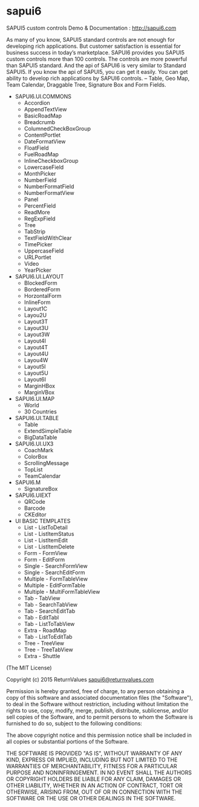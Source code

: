 # sapui6
SAPUI5 custom controls
Demo & Documentation : http://sapui6.com

As many of you know, SAPUI5 standard controls are not enough for developing rich applications. But customer satisfaction is essential for business success in today’s marketplace. SAPUI6 provides you SAPUI5 custom controls more than 100 controls. The controls are more powerful than SAPUI5 standard. And the api of SAPUI6 is very similar to Standard SAPUI5. If you know the api of SAPUI5, you can get it easily. You can get ability to develop rich applications by SAPUI6 controls. – Table, Geo Map, Team Calendar, Draggable Tree, Signature Box and Form Fields.


<ul>
<li>SAPUI6.UI.COMMONS
<ul>
<li>Accordion</li>
<li>AppendTextView</li>
<li>BasicRoadMap</li>
<li>Breadcrumb</li>
<li>ColumnedCheckBoxGroup</li>
<li>ContentPortlet</li>
<li>DateFormatView</li>
<li>FloatField</li>
<li>FuelRoadMap</li>
<li>InlineCheckboxGroup</li>
<li>LowercaseField</li>
<li>MonthPicker</li>
<li>NumberField</li>
<li>NumberFormatField</li>
<li>NumberFormatView</li>
<li>Panel</li>
<li>PercentField</li>
<li>ReadMore</li>
<li>RegExpField</li>
<li>Tree</li>
<li>TabStrip</li>
<li>TextFieldWithClear</li>
<li>TimePicker</li>
<li>UppercaseField</li>
<li>URLPortlet</li>
<li>Video</li>
<li>YearPicker</li>
</ul>
</li>
<li>SAPUI6.UI.LAYOUT
<ul><li>BlockedForm</li>
<li>BorderedForm</li>
<li>HorzontalForm</li>
<li>InlineForm</li>
<li>Layout1C</li>
<li>Layou2U</li>
<li>Layout3T</li>
<li>Layout3U</li>
<li>Layout3W</li>
<li>Layout4I</li>
<li>Layout4T</li>
<li>Layout4U</li>
<li>Layou4W</li>
<li>Layout5I</li>
<li>Layout5U</li>
<li>Layout6I</li>
<li>MarginHBox</li>
<li>MarginVBox</li>
</ul>
</li>
<li>
SAPUI6.UI.MAP
<ul>
<li>World</li>
<li>30 Countries</li>
</ul>
</li>
<li>
SAPUI6.UI.TABLE
<ul>
<li>Table</li>
<li>ExtendSimpleTable</li>
<li>BigDataTable</li>
</ul>
</li>
<li>
SAPUI6.UI.UX3
<ul>
<li>CoachMark</li>
<li>ColorBox</li>
<li>ScrollingMessage</li>
<li>TopList</li>
<li>TeamCalendar</li>
</ul>
</li>
<li>
SAPUI6.M
<ul>
<li>SignatureBox</li>
</ul>
</li>
<li>
SAPUI6.UIEXT
<ul>
<li>QRCode</li>
<li>Barcode</li>
<li>CKEditor</li>
</ul>
</li>
<li>
UI BASIC TEMPLATES
<ul>
<li>List - ListToDetail</li>
<li>List - ListItemStatus</li>
<li>List - ListItemEdit</li>
<li>List - ListItemDelete</li>
<li>Form - FormView</li>
<li>Form - EditForm</li>
<li>Single - SearchFormView</li>
<li>Single - SearchEditForm</li>
<li>Multiple - FormTableView</li>
<li>Multiple - EditFormTable</li>
<li>Multiple - MultiFormTableView</li>
<li>Tab - TabView</li>
<li>Tab - SearchTabView</li>
<li>Tab - SearchEditTab</li>
<li>Tab - EditTabl</li>
<li>Tab - ListToTabView</li>
<li>Extra - RoadMap</li>
<li>Tab - ListToEditTab</li>
<li>Tree - TreeView</li>
<li>Tree - TreeTabView</li>
<li>Extra - Shuttle</li>
</ul>
</li>
</ul>

(The MIT License)

Copyright (c) 2015 ReturnValues <sapui6@returnvalues.com>

Permission is hereby granted, free of charge, to any person
obtaining a copy of this software and associated documentation
files (the "Software"), to deal in the Software without
restriction, including without limitation the rights to use,
copy, modify, merge, publish, distribute, sublicense, and/or sell
copies of the Software, and to permit persons to whom the
Software is furnished to do so, subject to the following
conditions:

The above copyright notice and this permission notice shall be
included in all copies or substantial portions of the Software.

THE SOFTWARE IS PROVIDED "AS IS", WITHOUT WARRANTY OF ANY KIND,
EXPRESS OR IMPLIED, INCLUDING BUT NOT LIMITED TO THE WARRANTIES
OF MERCHANTABILITY, FITNESS FOR A PARTICULAR PURPOSE AND
NONINFRINGEMENT. IN NO EVENT SHALL THE AUTHORS OR COPYRIGHT
HOLDERS BE LIABLE FOR ANY CLAIM, DAMAGES OR OTHER LIABILITY,
WHETHER IN AN ACTION OF CONTRACT, TORT OR OTHERWISE, ARISING
FROM, OUT OF OR IN CONNECTION WITH THE SOFTWARE OR THE USE OR
OTHER DEALINGS IN THE SOFTWARE.
